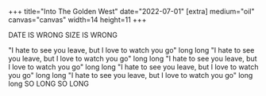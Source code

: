 +++
title="Into The Golden West"
date="2022-07-01"
[extra]
medium="oil"
canvas="canvas"
width=14
height=11
+++

DATE IS WRONG
SIZE IS WRONG

"I hate to see you leave, but I love to watch you go" long long "I hate to see you leave, but I love to watch you go" long long "I hate to see you leave, but I love to watch you go" long long "I hate to see you leave, but I love to watch you go" long long "I hate to see you leave, but I love to watch you go" long long SO LONG SO LONG